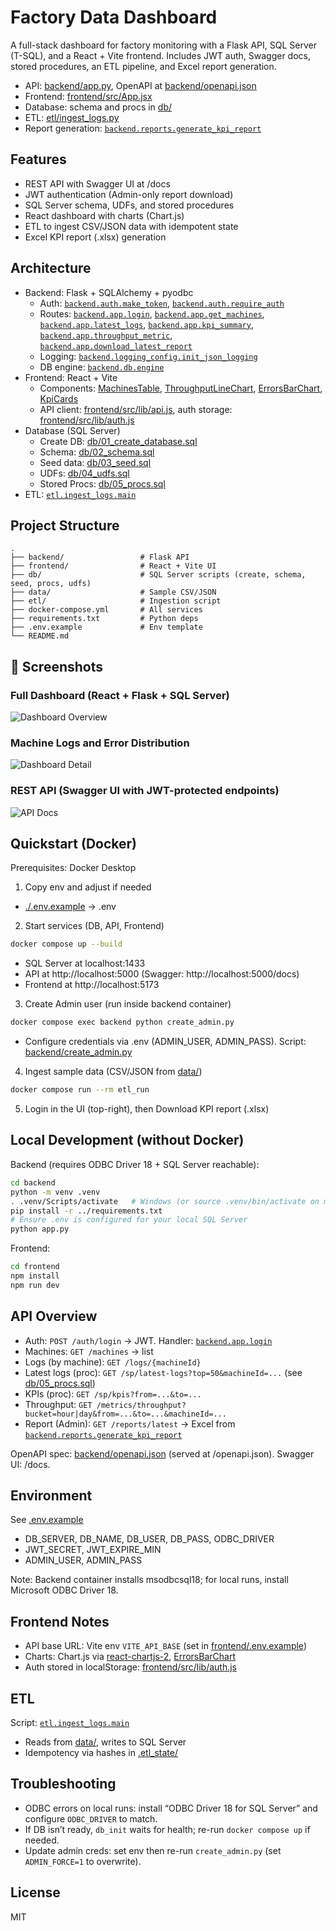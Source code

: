 ﻿# Factory Data Dashboard

A full-stack dashboard for factory monitoring with a Flask API, SQL Server (T-SQL), and a React + Vite frontend. Includes JWT auth, Swagger docs, stored procedures, an ETL pipeline, and Excel report generation.

- API: [backend/app.py](backend/app.py), OpenAPI at [backend/openapi.json](backend/openapi.json)
- Frontend: [frontend/src/App.jsx](frontend/src/App.jsx)
- Database: schema and procs in [db/](db)
- ETL: [etl/ingest_logs.py](etl/ingest_logs.py)
- Report generation: [`backend.reports.generate_kpi_report`](backend/reports.py)

## Features

- REST API with Swagger UI at /docs
- JWT authentication (Admin-only report download)
- SQL Server schema, UDFs, and stored procedures
- React dashboard with charts (Chart.js)
- ETL to ingest CSV/JSON data with idempotent state
- Excel KPI report (.xlsx) generation

## Architecture

- Backend: Flask + SQLAlchemy + pyodbc
  - Auth: [`backend.auth.make_token`](backend/auth.py), [`backend.auth.require_auth`](backend/auth.py)
  - Routes: [`backend.app.login`](backend/app.py), [`backend.app.get_machines`](backend/app.py), [`backend.app.latest_logs`](backend/app.py), [`backend.app.kpi_summary`](backend/app.py), [`backend.app.throughput_metric`](backend/app.py), [`backend.app.download_latest_report`](backend/app.py)
  - Logging: [`backend.logging_config.init_json_logging`](backend/logging_config.py)
  - DB engine: [`backend.db.engine`](backend/db.py)
- Frontend: React + Vite
  - Components: [MachinesTable](frontend/src/components/MachinesTable.jsx), [ThroughputLineChart](frontend/src/components/ThroughputLineChart.jsx), [ErrorsBarChart](frontend/src/components/ErrorsBarChart.jsx), [KpiCards](frontend/src/components/KpiCards.jsx)
  - API client: [frontend/src/lib/api.js](frontend/src/lib/api.js), auth storage: [frontend/src/lib/auth.js](frontend/src/lib/auth.js)
- Database (SQL Server)
  - Create DB: [db/01_create_database.sql](db/01_create_database.sql)
  - Schema: [db/02_schema.sql](db/02_schema.sql)
  - Seed data: [db/03_seed.sql](db/03_seed.sql)
  - UDFs: [db/04_udfs.sql](db/04_udfs.sql)
  - Stored Procs: [db/05_procs.sql](db/05_procs.sql)
- ETL: [`etl.ingest_logs.main`](etl/ingest_logs.py)

## Project Structure

```
.
├── backend/                 # Flask API
├── frontend/                # React + Vite UI
├── db/                      # SQL Server scripts (create, schema, seed, procs, udfs)
├── data/                    # Sample CSV/JSON
├── etl/                     # Ingestion script
├── docker-compose.yml       # All services
├── requirements.txt         # Python deps
├── .env.example             # Env template
└── README.md
```
## 📸 Screenshots

### Full Dashboard (React + Flask + SQL Server)
![Dashboard Overview](docs/screenshots/dashboard_overview.png)

### Machine Logs and Error Distribution
![Dashboard Detail](docs/screenshots/dashboard_detail.png)

### REST API (Swagger UI with JWT-protected endpoints)
![API Docs](docs/screenshots/api_docs.png)

## Quickstart (Docker)

Prerequisites: Docker Desktop

1) Copy env and adjust if needed  
- [./.env.example](.env.example) → .env

2) Start services (DB, API, Frontend)
```sh
docker compose up --build
```
- SQL Server at localhost:1433
- API at http://localhost:5000 (Swagger: http://localhost:5000/docs)
- Frontend at http://localhost:5173

3) Create Admin user (run inside backend container)
```sh
docker compose exec backend python create_admin.py
```
- Configure credentials via .env (ADMIN_USER, ADMIN_PASS). Script: [backend/create_admin.py](backend/create_admin.py)

4) Ingest sample data (CSV/JSON from [data/](data))
```sh
docker compose run --rm etl_run
```

5) Login in the UI (top-right), then Download KPI report (.xlsx)

## Local Development (without Docker)

Backend (requires ODBC Driver 18 + SQL Server reachable):
```sh
cd backend
python -m venv .venv
. .venv/Scripts/activate   # Windows (or source .venv/bin/activate on macOS/Linux)
pip install -r ../requirements.txt
# Ensure .env is configured for your local SQL Server
python app.py
```

Frontend:
```sh
cd frontend
npm install
npm run dev
```

## API Overview

- Auth: `POST /auth/login` → JWT. Handler: [`backend.app.login`](backend/app.py)
- Machines: `GET /machines` → list
- Logs (by machine): `GET /logs/{machineId}`
- Latest logs (proc): `GET /sp/latest-logs?top=50&machineId=...` (see [db/05_procs.sql](db/05_procs.sql))
- KPIs (proc): `GET /sp/kpis?from=...&to=...`
- Throughput: `GET /metrics/throughput?bucket=hour|day&from=...&to=...&machineId=...`
- Report (Admin): `GET /reports/latest` → Excel from [`backend.reports.generate_kpi_report`](backend/reports.py)

OpenAPI spec: [backend/openapi.json](backend/openapi.json) (served at /openapi.json). Swagger UI: /docs.

## Environment

See [.env.example](.env.example)
- DB_SERVER, DB_NAME, DB_USER, DB_PASS, ODBC_DRIVER
- JWT_SECRET, JWT_EXPIRE_MIN
- ADMIN_USER, ADMIN_PASS

Note: Backend container installs msodbcsql18; for local runs, install Microsoft ODBC Driver 18.

## Frontend Notes

- API base URL: Vite env `VITE_API_BASE` (set in [frontend/.env.example](frontend/.env.example))
- Charts: Chart.js via [react-chartjs-2](frontend/src/components/ThroughputLineChart.jsx), [ErrorsBarChart](frontend/src/components/ErrorsBarChart.jsx)
- Auth stored in localStorage: [frontend/src/lib/auth.js](frontend/src/lib/auth.js)

## ETL

Script: [`etl.ingest_logs.main`](etl/ingest_logs.py)
- Reads from [data/](data), writes to SQL Server
- Idempotency via hashes in [.etl_state/](.etl_state)

## Troubleshooting

- ODBC errors on local runs: install “ODBC Driver 18 for SQL Server” and configure `ODBC_DRIVER` to match.
- If DB isn’t ready, `db_init` waits for health; re-run `docker compose up` if needed.
- Update admin creds: set env then re-run `create_admin.py` (set `ADMIN_FORCE=1` to overwrite).

## License

MIT